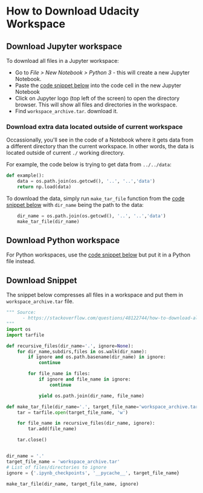 # How to Download Udacity Workspace

## Download Jupyter workspace

To download all files in a Jupyter workspace:
- Go to _File > New Notebook > Python 3_ - this will create a new Jupyter
Notebook.
- Paste the [code snippet
below](#download-snippet) into the code cell in the new Jupyter Notebook
- Click on Jupyter logo (top left of the screen) to open the directory browser.
This will show all files and directories in the workspace.
- Find `workspace_archive.tar`. download it.

### Download extra data located outside of current workspace

Occassionally, you'll see in the code of a Notebook where it gets data from
a different directory than the current workspace. In other words, the
data is located outside of current `./` working directory.

For example, the code below is trying to get data from
`../../data`:

```python
def example():
    data = os.path.join(os.getcwd(), '..', '..','data')
    return np.load(data)
```

To download the data, simply run `make_tar_file` function from the [code snippet
below](#download-snippet) with `dir_name` being the path to the data:

```python
    dir_name = os.path.join(os.getcwd(), '..', '..','data')
    make_tar_file(dir_name)
```

## Download Python workspace

For Python workspaces, use the [code snippet
below](#download-snippet) but put it in a Python file instead.

## Download Snippet

The snippet below compresses all files in a workspace and put them in
`workspace_archive.tar` file.

```python
""" Source:
      - https://stackoverflow.com/questions/48122744/how-to-download-all-files-and-folder-hierarchy-from-jupyter-notebook
"""
import os
import tarfile

def recursive_files(dir_name='.', ignore=None):
    for dir_name,subdirs,files in os.walk(dir_name):
        if ignore and os.path.basename(dir_name) in ignore:
            continue

        for file_name in files:
            if ignore and file_name in ignore:
                continue

            yield os.path.join(dir_name, file_name)

def make_tar_file(dir_name='.', target_file_name='workspace_archive.tar', ignore=None):
    tar = tarfile.open(target_file_name, 'w')

    for file_name in recursive_files(dir_name, ignore):
        tar.add(file_name)

    tar.close()


dir_name = '.'
target_file_name = 'workspace_archive.tar'
# List of files/directories to ignore
ignore = {'.ipynb_checkpoints', '__pycache__', target_file_name}

make_tar_file(dir_name, target_file_name, ignore)
```